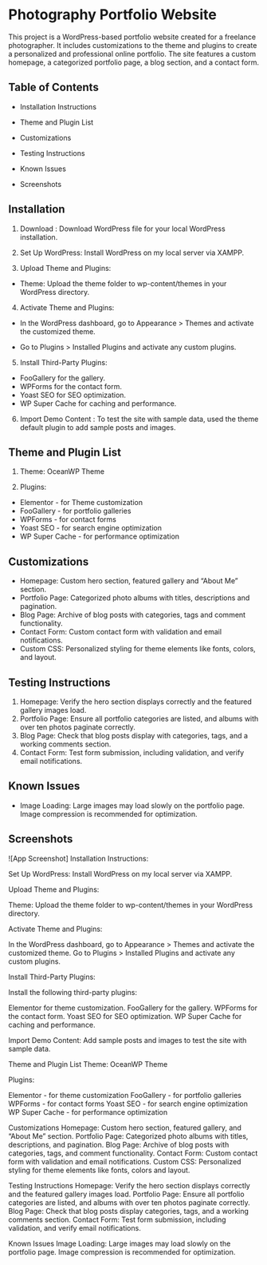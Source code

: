 
# Photography Portfolio Website

This project is a WordPress-based portfolio website created for a freelance photographer. It includes customizations to the theme and plugins to create a personalized and professional online portfolio. The site features a custom homepage, a categorized portfolio page, a blog section, and a contact form.



## Table of Contents

- Installation Instructions

- Theme and Plugin List

- Customizations

- Testing Instructions

- Known Issues
- Screenshots



## Installation

1. Download :  Download WordPress file for your local WordPress installation.

2. Set Up WordPress: Install WordPress on my local server via XAMPP.

3. Upload Theme and Plugins:
- Theme: Upload the theme folder to wp-content/themes in your WordPress directory.

4. Activate Theme and Plugins:
- In the WordPress dashboard, go to Appearance > Themes and activate the customized theme.

- Go to Plugins > Installed Plugins and activate any custom plugins.

5. Install Third-Party Plugins:

- FooGallery for the gallery.
- WPForms for the contact form.
- Yoast SEO for SEO optimization.
- WP Super Cache for caching and performance.

6. Import Demo Content : To test the site with sample data, used the theme default plugin to add sample posts and images.


## Theme and Plugin List

1. Theme: OceanWP Theme

2. Plugins:
- Elementor - for Theme customization
- FooGallery - for portfolio galleries
- WPForms - for contact forms
- Yoast SEO - for search engine optimization
- WP Super Cache - for performance optimization


## Customizations

- Homepage: Custom hero section, featured gallery and “About Me” section.
- Portfolio Page: Categorized photo albums with titles, descriptions and pagination.
- Blog Page: Archive of blog posts with categories, tags and comment functionality.
- Contact Form: Custom contact form with validation and email notifications.
- Custom CSS: Personalized styling for theme elements like fonts, colors, and layout.


## Testing Instructions

1. Homepage: Verify the hero section displays correctly and the featured gallery images load.
2. Portfolio Page: Ensure all portfolio categories are listed, and albums with over ten photos paginate correctly.
3. Blog Page: Check that blog posts display with categories, tags, and a working comments section.
4. Contact Form: Test form submission, including validation, and verify email notifications.


## Known Issues

- Image Loading: Large images may load slowly on the portfolio page. Image compression is recommended for optimization.



## Screenshots

![App Screenshot]
Installation Instructions:

Set Up WordPress: Install WordPress on my local server via XAMPP.

Upload Theme and Plugins:

Theme: Upload the theme folder to wp-content/themes in your WordPress directory.

Activate Theme and Plugins:

In the WordPress dashboard, go to Appearance > Themes and activate the customized theme.
Go to Plugins > Installed Plugins and activate any custom plugins.

Install Third-Party Plugins:

Install the following third-party plugins:

Elementor for theme customization.
FooGallery for the gallery.
WPForms for the contact form.
Yoast SEO for SEO optimization.
WP Super Cache for caching and performance.

Import Demo Content: Add sample posts and images to test the site with sample data.

Theme and Plugin List
Theme: OceanWP Theme

Plugins:

Elementor - for theme customization
FooGallery - for portfolio galleries
WPForms - for contact forms
Yoast SEO - for search engine optimization
WP Super Cache - for performance optimization


Customizations
Homepage: Custom hero section, featured gallery, and “About Me” section.
Portfolio Page: Categorized photo albums with titles, descriptions, and pagination.
Blog Page: Archive of blog posts with categories, tags, and comment functionality.
Contact Form: Custom contact form with validation and email notifications.
Custom CSS: Personalized styling for theme elements like fonts, colors and layout.

Testing Instructions
Homepage: Verify the hero section displays correctly and the featured gallery images load.
Portfolio Page: Ensure all portfolio categories are listed, and albums with over ten photos paginate correctly.
Blog Page: Check that blog posts display categories, tags, and a working comments section.
Contact Form: Test form submission, including validation, and verify email notifications.

Known Issues
Image Loading: Large images may load slowly on the portfolio page. Image compression is recommended for optimization.


